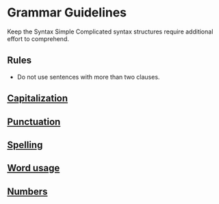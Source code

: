 # Grammar Guidelines

Keep the Syntax Simple
Complicated syntax structures require additional effort to comprehend.

## Rules

* Do not use sentences with more than two clauses.

## [Capitalization](#capitalization)

## [Punctuation](#punctuation)

## [Spelling](#spelling)

## [Word usage](#word-usage)

## [Numbers](#numbers)